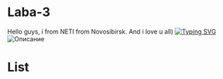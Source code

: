 # Laba-3
Hello guys, i from NETI from Novosibirsk. And i love u all)
[![Typing SVG](https://readme-typing-svg.herokuapp.com?color=%2336BCF7&lines=Computer+science+student)](https://git.io/typing-svg)
![Описание](ссылка)
# List
